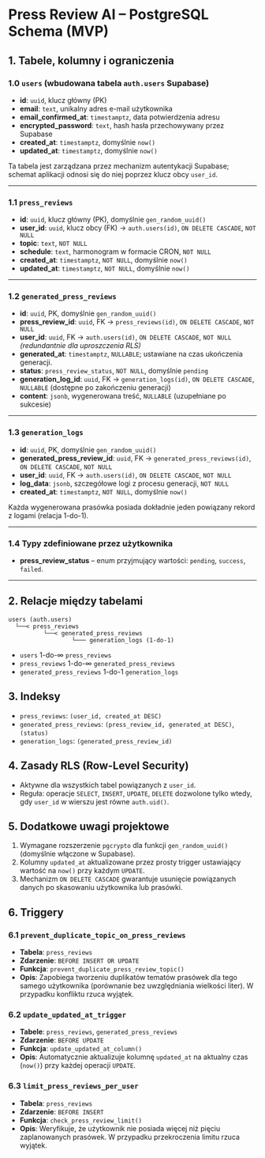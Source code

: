 # Press Review AI – PostgreSQL Schema (MVP)

## 1. Tabele, kolumny i ograniczenia

### 1.0 `users` (wbudowana tabela `auth.users` Supabase)

- **id**: `uuid`, klucz główny (PK)
- **email**: `text`, unikalny adres e-mail użytkownika
- **email_confirmed_at**: `timestamptz`, data potwierdzenia adresu
- **encrypted_password**: `text`, hash hasła przechowywany przez Supabase
- **created_at**: `timestamptz`, domyślnie `now()`
- **updated_at**: `timestamptz`, domyślnie `now()`

Ta tabela jest zarządzana przez mechanizm autentykacji Supabase; schemat aplikacji odnosi się do niej poprzez klucz obcy `user_id`.

---

### 1.1 `press_reviews`

- **id**: `uuid`, klucz główny (PK), domyślnie `gen_random_uuid()`
- **user_id**: `uuid`, klucz obcy (FK) → `auth.users(id)`, `ON DELETE CASCADE`, `NOT NULL`
- **topic**: `text`, `NOT NULL`
- **schedule**: `text`, harmonogram w formacie CRON, `NOT NULL`
- **created_at**: `timestamptz`, `NOT NULL`, domyślnie `now()`
- **updated_at**: `timestamptz`, `NOT NULL`, domyślnie `now()`

---

### 1.2 `generated_press_reviews`

- **id**: `uuid`, PK, domyślnie `gen_random_uuid()`
- **press_review_id**: `uuid`, FK → `press_reviews(id)`, `ON DELETE CASCADE`, `NOT NULL`
- **user_id**: `uuid`, FK → `auth.users(id)`, `ON DELETE CASCADE`, `NOT NULL` _(redundantnie dla uproszczenia RLS)_
- **generated_at**: `timestamptz`, `NULLABLE`; ustawiane na czas ukończenia generacji.
- **status**: `press_review_status`, `NOT NULL`, domyślnie `pending`
- **generation_log_id**: `uuid`, FK → `generation_logs(id)`, `ON DELETE CASCADE`, `NULLABLE` (dostępne po zakończeniu generacji)
- **content**: `jsonb`, wygenerowana treść, `NULLABLE` (uzupełniane po sukcesie)

---

### 1.3 `generation_logs`

- **id**: `uuid`, PK, domyślnie `gen_random_uuid()`
- **generated_press_review_id**: `uuid`, FK → `generated_press_reviews(id)`, `ON DELETE CASCADE`, `NOT NULL`
- **user_id**: `uuid`, FK → `auth.users(id)`, `ON DELETE CASCADE`, `NOT NULL`
- **log_data**: `jsonb`, szczegółowe logi z procesu generacji, `NOT NULL`
- **created_at**: `timestamptz`, `NOT NULL`, domyślnie `now()`

Każda wygenerowana prasówka posiada dokładnie jeden powiązany rekord z logami (relacja 1-do-1).

---

### 1.4 Typy zdefiniowane przez użytkownika

- **press_review_status** – enum przyjmujący wartości: `pending`, `success`, `failed`.

---

## 2. Relacje między tabelami

```
users (auth.users)
  └──< press_reviews
          └──< generated_press_reviews
                  └─── generation_logs (1-do-1)
```

- `users` 1-do-∞ `press_reviews`
- `press_reviews` 1-do-∞ `generated_press_reviews`
- `generated_press_reviews` 1-do-1 `generation_logs`

## 3. Indeksy

- `press_reviews`: `(user_id, created_at DESC)`
- `generated_press_reviews`: `(press_review_id, generated_at DESC)`, `(status)`
- `generation_logs`: `(generated_press_review_id)`

## 4. Zasady RLS (Row-Level Security)

- Aktywne dla wszystkich tabel powiązanych z `user_id`.
- Reguła: operacje `SELECT`, `INSERT`, `UPDATE`, `DELETE` dozwolone tylko wtedy, gdy `user_id` w wierszu jest równe `auth.uid()`.

## 5. Dodatkowe uwagi projektowe

1. Wymagane rozszerzenie `pgcrypto` dla funkcji `gen_random_uuid()` (domyślnie włączone w Supabase).
2. Kolumny `updated_at` aktualizowane przez prosty trigger ustawiający wartość na `now()` przy każdym `UPDATE`.
3. Mechanizm `ON DELETE CASCADE` gwarantuje usunięcie powiązanych danych po skasowaniu użytkownika lub prasówki.

## 6. Triggery

### 6.1 `prevent_duplicate_topic_on_press_reviews`

- **Tabela**: `press_reviews`
- **Zdarzenie**: `BEFORE INSERT OR UPDATE`
- **Funkcja**: `prevent_duplicate_press_review_topic()`
- **Opis**: Zapobiega tworzeniu duplikatów tematów prasówek dla tego samego użytkownika (porównanie bez uwzględniania wielkości liter). W przypadku konfliktu rzuca wyjątek.

### 6.2 `update_updated_at_trigger`

- **Tabele**: `press_reviews`, `generated_press_reviews`
- **Zdarzenie**: `BEFORE UPDATE`
- **Funkcja**: `update_updated_at_column()`
- **Opis**: Automatycznie aktualizuje kolumnę `updated_at` na aktualny czas (`now()`) przy każdej operacji `UPDATE`.

### 6.3 `limit_press_reviews_per_user`

- **Tabela**: `press_reviews`
- **Zdarzenie**: `BEFORE INSERT`
- **Funkcja**: `check_press_review_limit()`
- **Opis**: Weryfikuje, że użytkownik nie posiada więcej niż pięciu zaplanowanych prasówek. W przypadku przekroczenia limitu rzuca wyjątek.

